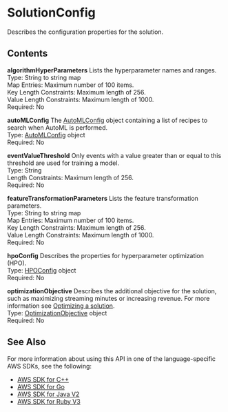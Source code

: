 # SolutionConfig<a name="API_SolutionConfig"></a>

Describes the configuration properties for the solution\.

## Contents<a name="API_SolutionConfig_Contents"></a>

 **algorithmHyperParameters**   <a name="personalize-Type-SolutionConfig-algorithmHyperParameters"></a>
Lists the hyperparameter names and ranges\.  
Type: String to string map  
Map Entries: Maximum number of 100 items\.  
Key Length Constraints: Maximum length of 256\.  
Value Length Constraints: Maximum length of 1000\.  
Required: No

 **autoMLConfig**   <a name="personalize-Type-SolutionConfig-autoMLConfig"></a>
The [AutoMLConfig](API_AutoMLConfig.md) object containing a list of recipes to search when AutoML is performed\.  
Type: [AutoMLConfig](API_AutoMLConfig.md) object  
Required: No

 **eventValueThreshold**   <a name="personalize-Type-SolutionConfig-eventValueThreshold"></a>
Only events with a value greater than or equal to this threshold are used for training a model\.  
Type: String  
Length Constraints: Maximum length of 256\.  
Required: No

 **featureTransformationParameters**   <a name="personalize-Type-SolutionConfig-featureTransformationParameters"></a>
Lists the feature transformation parameters\.  
Type: String to string map  
Map Entries: Maximum number of 100 items\.  
Key Length Constraints: Maximum length of 256\.  
Value Length Constraints: Maximum length of 1000\.  
Required: No

 **hpoConfig**   <a name="personalize-Type-SolutionConfig-hpoConfig"></a>
Describes the properties for hyperparameter optimization \(HPO\)\.  
Type: [HPOConfig](API_HPOConfig.md) object  
Required: No

 **optimizationObjective**   <a name="personalize-Type-SolutionConfig-optimizationObjective"></a>
Describes the additional objective for the solution, such as maximizing streaming minutes or increasing revenue\. For more information see [Optimizing a solution](https://docs.aws.amazon.com/personalize/latest/dg/optimizing-solution-for-objective.html)\.  
Type: [OptimizationObjective](API_OptimizationObjective.md) object  
Required: No

## See Also<a name="API_SolutionConfig_SeeAlso"></a>

For more information about using this API in one of the language\-specific AWS SDKs, see the following:
+  [AWS SDK for C\+\+](https://docs.aws.amazon.com/goto/SdkForCpp/personalize-2018-05-22/SolutionConfig) 
+  [AWS SDK for Go](https://docs.aws.amazon.com/goto/SdkForGoV1/personalize-2018-05-22/SolutionConfig) 
+  [AWS SDK for Java V2](https://docs.aws.amazon.com/goto/SdkForJavaV2/personalize-2018-05-22/SolutionConfig) 
+  [AWS SDK for Ruby V3](https://docs.aws.amazon.com/goto/SdkForRubyV3/personalize-2018-05-22/SolutionConfig) 